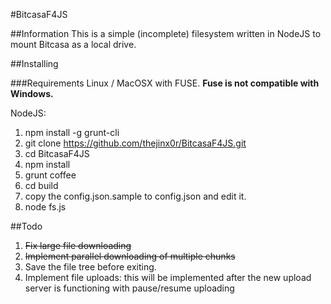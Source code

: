 #BitcasaF4JS

##Information
This is a simple (incomplete) filesystem written in NodeJS to mount Bitcasa as a local drive.

##Installing

###Requirements
Linux / MacOSX with FUSE.
**Fuse is not compatible with Windows.**

NodeJS:

1. npm install -g grunt-cli
2. git clone https://github.com/thejinx0r/BitcasaF4JS.git
3. cd BitcasaF4JS
4. npm install
5. grunt coffee
6. cd build
7. copy the config.json.sample to config.json and edit it.
8. node fs.js


##Todo
1. ~~Fix large file downloading~~
2. ~~Implement parallel downloading of multiple chunks~~
3. Save the file tree before exiting.
4. Implement file uploads: this will be implemented after the new upload server is functioning with pause/resume uploading
